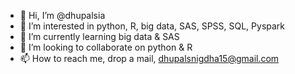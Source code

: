 - 👋 Hi, I’m @dhupalsia
- 👀 I’m interested in python, R, big data, SAS, SPSS, SQL, Pyspark
- 🌱 I’m currently learning big data & SAS
- 💞️ I’m looking to collaborate on python & R
- 📫 How to reach me, drop a mail, dhupalsnigdha15@gmail.com

<!---
dhupalsia/dhupalsia is a ✨ special ✨ repository because its `README.md` (this file) appears on your GitHub profile.
You can click the Preview link to take a look at your changes.
--->
